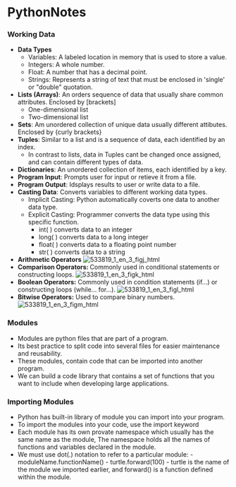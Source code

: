 # PythonNotes
### Working Data
- <b>Data Types</b>
    - Variables: A labeled location in memory that is used to store a value.
    - Integers: A whole number.
    - Float: A number that has a decimal point.
    - Strings: Represents a string of text that must be enclosed in 'single' or "double" quotation.
- <b>Lists (Arrays)</b>: An orders sequence of data that usually share common attributes. Enclosed by [brackets]
    - One-dimensional list
    - Two-dimensional list
- <b>Sets</b>: Am unordered collection of unique data usually different attibutes. Enclosed by {curly brackets}
- <b>Tuples</b>: Similar to a list and is a sequence of data, each identified by an index. 
    - In contrast to lists, data in Tuples cant be changed once assigned, and can contain different types of data.
- <b>Dictionaries</b>: An unordered collection of items, each identified by a key.
- <b>Program Input</b>: Prompts user for input or retieve it from a file.
- <b>Program Output</b>: Idsplays results to user or write data to a file.
- <b>Casting Data</b>: Converts variables to different working data types.
    - Implicit Casting: Python automatically coverts one data to another data type.
    - Explicit Casting: Programmer converts the data type using this specific function.
        - int( ) converts data to an integer
        - long( ) converts data to a long integer
        - float( ) converts data to a floating point number
        - str( ) converts data to a string
- <b> Arithmetic Operators</b>
![533819_1_en_3_figj_html](https://user-images.githubusercontent.com/111991325/213351199-fd730855-2990-4dc0-93d1-392b4fa9fbba.jpg)
- <b>Comparison Operators: </b> Commonly used in conditional statements or constructing loops.
![533819_1_en_3_figk_html](https://user-images.githubusercontent.com/111991325/213351289-818cba80-8ec5-4869-bbd9-1b9873b109fc.jpg)
- <b> Boolean Operators:</b> Commonly used in condition statements (if...) or constructing loops (while... for...).
![533819_1_en_3_figl_html](https://user-images.githubusercontent.com/111991325/213351332-34178d8b-0d2c-4cfc-9938-acb0f47547f4.jpg)
- <b>Bitwise Operators:</b> Used to compare binary numbers.
![533819_1_en_3_figm_html](https://user-images.githubusercontent.com/111991325/213351538-04682b0c-492c-4567-9df3-9399b4a53f3e.jpg)

### Modules
- Modules are python files that are part of a program. 
- Its best practice to split code into several files for easier maintenance and reusability. 
- These modules, contain code that can be imported into another program. 
- We can build a code library that contains a set of functions that you want to include when developing large applications.

### Importing Modules
- Python has built-in library of module you can import into your program. 
-  To import the modules into your code, use the import keyword
-  Each module has its own provate namespace which usually has the same name as the module, The namespace holds all the names of functions and variables declared in the module.
-  We must use dot(.) notation to refer to a particular module:
            - moduleName.functionName()
            - turtle.forward(100)
               - turtle is the name of the module we imported earlier, and forward() is a function defined within the module.


